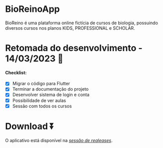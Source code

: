 # BioReinoApp
BioReino é uma plataforma online fictícia de cursos de biologia, possuindo diversos cursos nos planos KIDS, PROFESSIONAL e SCHOLAR.

# Retomada do desenvolvimento - 14/03/2023 🎉 

#### Checklist:
- [x] Migrar o código para Flutter
- [x] Terminar a documentação do projeto
- [x] Desenvolver sistema de login e conta
- [x] Possibilidade de ver aulas
- [x] Sessão com todos os cursos

# Download ⏬

O aplicativo está disponível na <a href="https://github.com/CaioLuppo/BioReinoApp/releases">*sessão de realeases*</a>.
